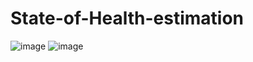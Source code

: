 # State-of-Health-estimation
![image](https://github.com/dlehgml54/State-of-Health-estimation/assets/16631136/5fcd9fa6-dc81-4be9-b318-6e0c2b71e48b)
![image](https://github.com/dlehgml54/State-of-Health-estimation/assets/16631136/02943407-dc1d-4f8b-88ed-07c804d18090)
